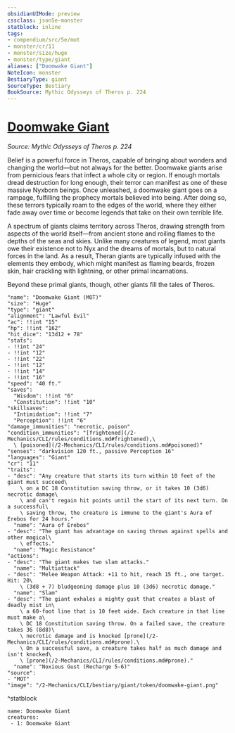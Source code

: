 ```yaml
---
obsidianUIMode: preview
cssclass: json5e-monster
statblock: inline
tags:
- compendium/src/5e/mot
- monster/cr/11
- monster/size/huge
- monster/type/giant
aliases: ["Doomwake Giant"]
NoteIcon: monster
BestiaryType: giant
SourceType: Bestiary
BookSource: Mythic Odysseys of Theros p. 224
---
```

# [Doomwake Giant](2-Mechanics/CLI/bestiary/giant/doomwake-giant-mot.md)
*Source: Mythic Odysseys of Theros p. 224*  

Belief is a powerful force in Theros, capable of bringing about wonders and changing the world—but not always for the better. Doomwake giants arise from pernicious fears that infect a whole city or region. If enough mortals dread destruction for long enough, their terror can manifest as one of these massive Nyxborn beings. Once unleashed, a doomwake giant goes on a rampage, fulfilling the prophecy mortals believed into being. After doing so, these terrors typically roam to the edges of the world, where they either fade away over time or become legends that take on their own terrible life.

A spectrum of giants claims territory across Theros, drawing strength from aspects of the world itself—from ancient stone and roiling flames to the depths of the seas and skies. Unlike many creatures of legend, most giants owe their existence not to Nyx and the dreams of mortals, but to natural forces in the land. As a result, Theran giants are typically infused with the elements they embody, which might manifest as flaming beards, frozen skin, hair crackling with lightning, or other primal incarnations.

Beyond these primal giants, though, other giants fill the tales of Theros.

```statblock
"name": "Doomwake Giant (MOT)"
"size": "Huge"
"type": "giant"
"alignment": "Lawful Evil"
"ac": !!int "15"
"hp": !!int "162"
"hit_dice": "13d12 + 78"
"stats":
- !!int "24"
- !!int "12"
- !!int "22"
- !!int "12"
- !!int "14"
- !!int "16"
"speed": "40 ft."
"saves":
  "Wisdom": !!int "6"
  "Constitution": !!int "10"
"skillsaves":
  "Intimidation": !!int "7"
  "Perception": !!int "6"
"damage_immunities": "necrotic, poison"
"condition_immunities": "[frightened](/2-Mechanics/CLI/rules/conditions.md#frightened),\
  \ [poisoned](/2-Mechanics/CLI/rules/conditions.md#poisoned)"
"senses": "darkvision 120 ft., passive Perception 16"
"languages": "Giant"
"cr": "11"
"traits":
- "desc": "Any creature that starts its turn within 10 feet of the giant must succeed\
    \ on a DC 18 Constitution saving throw, or it takes 10 (3d6) necrotic damage\
    \ and can't regain hit points until the start of its next turn. On a successful\
    \ saving throw, the creature is immune to the giant's Aura of Erebos for 24 hours."
  "name": "Aura of Erebos"
- "desc": "The giant has advantage on saving throws against spells and other magical\
    \ effects."
  "name": "Magic Resistance"
"actions":
- "desc": "The giant makes two slam attacks."
  "name": "Multiattack"
- "desc": "Melee Weapon Attack: +11 to hit, reach 15 ft., one target. Hit: 20\
    \ (3d8 + 7) bludgeoning damage plus 10 (3d6) necrotic damage."
  "name": "Slam"
- "desc": "The giant exhales a mighty gust that creates a blast of deadly mist in\
    \ a 60-foot line that is 10 feet wide. Each creature in that line must make a\
    \ DC 18 Constitution saving throw. On a failed save, the creature takes 36 (8d8)\
    \ necrotic damage and is knocked [prone](/2-Mechanics/CLI/rules/conditions.md#prone).\
    \ On a successful save, a creature takes half as much damage and isn't knocked\
    \ [prone](/2-Mechanics/CLI/rules/conditions.md#prone)."
  "name": "Noxious Gust (Recharge 5-6)"
"source":
- "MOT"
"image": "/2-Mechanics/CLI/bestiary/giant/token/doomwake-giant.png"
```
^statblock

```encounter-table
name: Doomwake Giant
creatures:
 - 1: Doomwake Giant
```